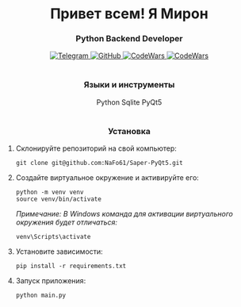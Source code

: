 <div id="header" align="center">
    <h1>Привет всем! Я Мирон</h1>
    <h3>Python Backend Developer</h3>
</div>

<div id="socials" align="center">
  <a href="https://t.me/director_61">
    <img src="https://img.shields.io/badge/Telegram-green?style=for-the-badge&logo=telegram&logoColor=white" alt="Telegram"/>
  </a>
  <a href="https://github.com/NaFo61">
    <img src="https://img.shields.io/badge/Git-blue?style=for-the-badge&logo=github&logoColor=white" alt="GitHub"/>
  </a>
  <a href="https://www.codewars.com/users/NaFo_61">
    <img src="https://img.shields.io/badge/code-red?style=for-the-badge&logo=codewars&logoColor=white" alt="CodeWars"/>
  </a>
  <a href="https://leetcode.com/NaFo_61/">
    <img src="https://img.shields.io/badge/leetcode-purple?style=for-the-badge&logo=leetcode&logoColor=white" alt="CodeWars"/>
  </a>
</div>

<br>
<div id="languages" align="center">
   <h3>Языки и инструменты</h3>
   Python
   Sqlite
   PyQt5
</div>

<br>
<h3 align="center">Установка</h3>

1. Склонируйте репозиторий на свой компьютер:

   ```shell
   git clone git@github.com:NaFo61/Saper-PyQt5.git
   ```

2. Создайте виртуальное окружение и активируйте его:

   ```shell
   python -m venv venv
   source venv/bin/activate
   ```
   _Примечание: В Windows команда для активации виртуального окружения будет отличаться:_
   ```shell
   venv\Scripts\activate
   ```

3. Установите зависимости:

   ```shell
   pip install -r requirements.txt
   ```

4. Запуск приложения:

    ```shell
    python main.py
    ```
